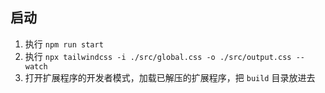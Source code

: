 ## 启动
1. 执行 `npm run start`
2. 执行 `npx tailwindcss -i ./src/global.css -o ./src/output.css --watch`
3. 打开扩展程序的开发者模式，加载已解压的扩展程序，把 `build` 目录放进去
